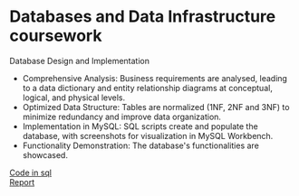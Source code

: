 # Databases and Data Infrastructure coursework

Database Design and Implementation
- Comprehensive Analysis: Business requirements are analysed, leading to a data dictionary and entity relationship diagrams at conceptual, logical, and physical levels.
- Optimized Data Structure: Tables are normalized (1NF, 2NF and 3NF) to minimize redundancy and improve data organization.
- Implementation in MySQL: SQL scripts create and populate the database, with screenshots for visualization in MySQL Workbench.
- Functionality Demonstration: The database's functionalities are showcased.

 [Code in sql](https://github.com/ACV1904/Databases/02.mwb)
 <br />
 [Report](https://github.com/ACV1904/)
